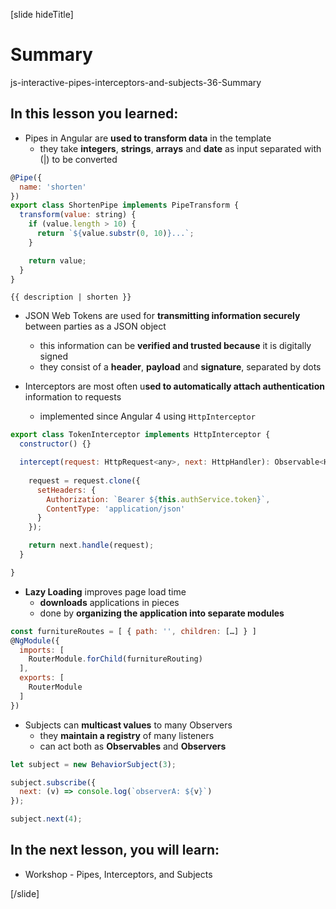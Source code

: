[slide hideTitle]

# Summary

js-interactive-pipes-interceptors-and-subjects-36-Summary

## In this lesson you learned:

- Pipes in Angular are **used to transform data** in the template
  - they take **integers**, **strings**, **arrays** and **date** as input separated with (\|\) to be converted

```js
@Pipe({
  name: 'shorten'
})
export class ShortenPipe implements PipeTransform {
  transform(value: string) {
    if (value.length > 10) {
      return `${value.substr(0, 10)}...`; 
    }

    return value;
  }
}

```

`{{ description | shorten }}`


- JSON Web Tokens are used for **transmitting information securely** between parties as a JSON object
  - this information can be **verified and trusted because** it is digitally signed
  - they consist of a **header**, **payload** and **signature**, separated by dots

- Interceptors are most often u**sed to automatically attach authentication** information to requests
  - implemented since Angular 4 using `HttpInterceptor`

```js
export class TokenInterceptor implements HttpInterceptor {
  constructor() {}

  intercept(request: HttpRequest<any>, next: HttpHandler): Observable<HttpEvent<any>> {
 
    request = request.clone({
      setHeaders: {
        Authorization: `Bearer ${this.authService.token}`,
        ContentType: 'application/json'
      }
    });

    return next.handle(request);
  }

}

```

- **Lazy Loading** improves page load time
  - **downloads** applications in pieces
  - done by **organizing the application into separate modules**

```js
const furnitureRoutes = [ { path: '', children: […] } ]
@NgModule({
  imports: [
    RouterModule.forChild(furnitureRouting)
  ],
  exports: [
    RouterModule
  ]
})

```

- Subjects can **multicast values** to many Observers
  - they **maintain a registry** of many listeners
  - can act both as **Observables** and **Observers**

```js
let subject = new BehaviorSubject(3);

subject.subscribe({
  next: (v) => console.log(`observerA: ${v}`)
});

subject.next(4);

```


## In the next lesson, you will learn:

- Workshop - Pipes, Interceptors, and Subjects


[/slide]
